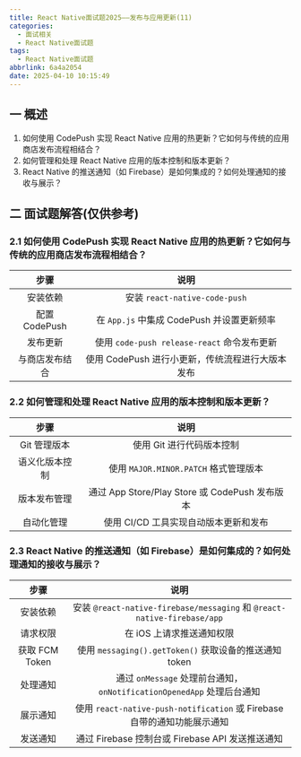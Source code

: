 ```yaml
---
title: React Native面试题2025——发布与应用更新(11)
categories:
  - 面试相关
  - React Native面试题
tags:
  - React Native面试题
abbrlink: 6a4a2054
date: 2025-04-10 10:15:49
---
```

## 一 概述

1. 如何使用 CodePush 实现 React Native 应用的热更新？它如何与传统的应用商店发布流程相结合？
2. 如何管理和处理 React Native 应用的版本控制和版本更新？
3. React Native 的推送通知（如 Firebase）是如何集成的？如何处理通知的接收与展示？

<!--more-->

## 二 面试题解答(仅供参考)

### 2.1 如何使用 CodePush 实现 React Native 应用的热更新？它如何与传统的应用商店发布流程相结合？

|      步骤      |                       说明                       |
| :------------: | :----------------------------------------------: |
|    安装依赖    |          安装 `react-native-code-push`           |
| 配置 CodePush  |    在 `App.js` 中集成 CodePush 并设置更新频率    |
|    发布更新    |   使用 `code-push release-react` 命令发布更新    |
| 与商店发布结合 | 使用 CodePush 进行小更新，传统流程进行大版本发布 |

### 2.2 如何管理和处理 React Native 应用的版本控制和版本更新？

|      步骤      |                      说明                      |
| :------------: | :--------------------------------------------: |
|  Git 管理版本  |           使用 Git 进行代码版本控制            |
| 语义化版本控制 |     使用 `MAJOR.MINOR.PATCH` 格式管理版本      |
|  版本发布管理  | 通过 App Store/Play Store 或 CodePush 发布版本 |
|   自动化管理   |     使用 CI/CD 工具实现自动版本更新和发布      |

### 2.3 React Native 的推送通知（如 Firebase）是如何集成的？如何处理通知的接收与展示？

|      步骤      |                             说明                             |
| :------------: | :----------------------------------------------------------: |
|    安装依赖    | 安装 `@react-native-firebase/messaging` 和 `@react-native-firebase/app` |
|    请求权限    |                  在 iOS 上请求推送通知权限                   |
| 获取 FCM Token |    使用 `messaging().getToken()` 获取设备的推送通知 token    |
|    处理通知    | 通过 `onMessage` 处理前台通知，`onNotificationOpenedApp` 处理后台通知 |
|    展示通知    | 使用 `react-native-push-notification` 或 Firebase 自带的通知功能展示通知 |
|    发送通知    |       通过 Firebase 控制台或 Firebase API 发送推送通知       |

